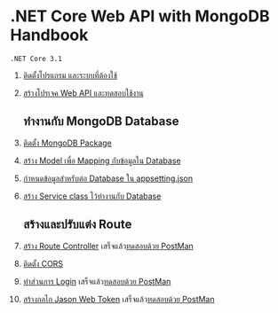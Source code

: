 
# .NET Core Web API with MongoDB Handbook

```
.NET Core 3.1
```

1. [ติดตั้งโปรแกรม และระบบที่ต้องใช้](web-api/setup.md)
2. [สร้างโปรเจค Web API และทดสอบใช้งาน](web-api/create-project.md)

    ## ทำงานกับ MongoDB Database

3. [ติดตั้ง MongoDB Package](web-api/install-mongodb-package.md)
4. [สร้าง Model เพื่อ Mapping กับข้อมูลใน Database](web-api/create-model-class.md)
5. [กำหนดข้อมูลสำหรับต่อ Database ใน appsetting.json](web-api/define-db-appsetting.md)
6. [สร้าง Service class ไว้ทำงานกับ Database](web-api/create-db-service.md)

    ## สร้างและปรับแต่ง Route

7. [สร้าง Route Controller](web-api/create-route-controller.md) เสร็จแล้ว[ทดสอบด้วย PostMan](web-api/test-with-postman.md)
8. [ติดตั้ง CORS](web-api/enable-cors.md)
9.  [ทำส่วนการ Login](web-api/create-login-route.md) เสร็จแล้ว[ทดสอบด้วย PostMan](web-api/test-with-postman.md)
10. [สร้างกลไก Jason Web Token](web-api/jwt.md) เสร็จแล้ว[ทดสอบด้วย PostMan](web-api/test-with-postman.md)
